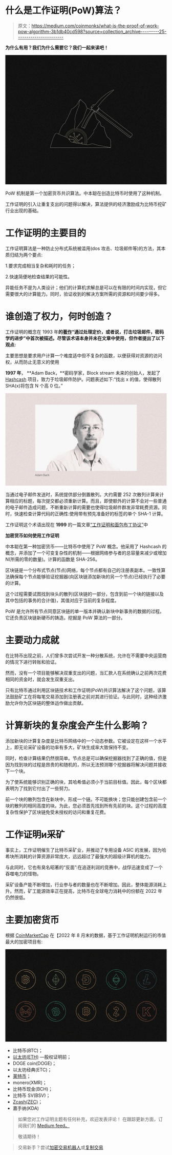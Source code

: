 # 什么是工作证明(PoW)算法？

> 原文：<https://medium.com/coinmonks/what-is-the-proof-of-work-pow-algorithm-3b1db40cd598?source=collection_archive---------25----------------------->

 **为什么有用？我们为什么需要它？我们一起来读吧！**

![](img/4b6c560c1041d3cf27b7ebebed3bf80b.png)

PoW 机制是第一个加密货币共识算法。中本聪在创造比特币时使用了这种机制。

工作证明的引入让重复支出的问题得以解决，算法提供的经济激励成为比特币挖矿行业出现的基础。

# 工作证明的主要目的

工作证明算法是一种防止分布式系统被滥用(dos 攻击、垃圾邮件等)的方法，其本质归结为两个要点:

1.要求完成相当复杂和耗时的任务；

2.快速简便地检查结果的可能性。

异能任务不是为人类设计；他们的计算机求解总是可以在有限的时间内实现，但它需要很大的计算能力。同时，验证收到的解决方案所需的资源和时间要少得多。

# 谁创造了权力，何时创造？

工作证明的概念在 1993 年**的[著作](https://www.wisdom.weizmann.ac.il/~naor/PAPERS/pvp.pdf)“通过处理定价，或者说，打击垃圾邮件，密码学的进步”中首次被描述。尽管该术语本身并未在文章中使用，但作者提出了以下观点:**

主要思想是要求用户计算一个难度适中但不复杂的函数，以便获得对资源的访问权，从而防止无意义的使用

**1997 年**， **Adam Back，**密码学家，Block stream 未来的创始人，发起了 [Hashcash](http://www.hashcash.org/papers/announce.txt) 项目，致力于垃圾邮件防护。问题表述如下:“找出 x 的值，使得散列 SHA(x)将包含 N 个高 0 位。”

![](img/3f90bbdf56561d9abf9a6e5f90230d85.png)

当通过电子邮件发送时，系统提供部分倒置散列。大约需要 252 次散列计算来计算相应的标题，每次提交都必须重新计算。而且，即使额外的计算不会对一些普通的电子邮件造成问题，不断重新计算的需要也使得垃圾邮件群发非常耗费资源。同时，快速检查计算代码的正确性:使用带有预先准备好的标签的单个 SHA-1 计算。

工作证明这个术语出现在 **1999** 的一篇文章[“工作证明和面包布丁协议”](http://www.emc.com/emc-plus/rsa-labs/staff-associates/proofs-of-work-protocols.htm)中

**加密货币如何使用工作证明**

中本聪在第一种加密货币——比特币中使用了 PoW 概念。他采用了 Hashcash 的概念，并添加了一个可变复杂性的机制——根据网络参与者的总容量来减少或增加 N(所需的零的数量)。计算的函数是 SHA-256。

区块链是一个分布式节点(节点)网络，每个节点都有自己的注册表副本。一致性算法确保每个节点能够验证挖掘器(向区块链添加新块的另一个节点)已经执行了必要的计算。

这个过程需要试图找到块头的散列(区块链的一部分，包含到前一个块的链接以及其中包括的事务的合计值)，其值对应于当前的复杂程度。

PoW 是允许所有节点同意区块链的单一版本并确认新块中新事务的数据的过程。它还负责区块链新硬币的铸造。挖掘是 PoW 算法的一部分。

# 主要动力成就

在比特币出现之前，人们曾多次尝试开发一种分散系统，允许在不需要中央运营商的情况下进行转账和验证。

然而，没有一个项目能够解决双重支出的问题，当汇款人在系统确认之前两次花费相同的资金时，就会发生双重支出。

只有比特币通过利用区块链技术和工作证明(PoW)共识算法解决了这个问题，该算法鼓励矿工在将每笔交易添加到注册表之前对其进行验证。与此同时，这种经济激励允许你为区块链的整体运作做出贡献。

# **计算新块的复杂度会产生什么影响？**

添加新块的计算复杂度是比特币网络中的一个动态参数。它被设定在这样一个水平上，即无论采矿设备的功率有多大，矿块生成率大致保持不变。

同时，检查计算结果仍然很简单。节点总是可以确保挖掘器找到了正确的值，但是因为找到块的过程是昂贵的和随机的，所以无法预测哪个挖掘器将解决问题并接收下一个块。

为了使系统能够识别正确的块，其哈希值必须小于当前目标值。因此，每个区块都表明为了找到它付出了一些努力。

前一个块的散列包含在新块中，形成一个链。不可能换块；您只能创建包含前一个块的散列的相同高度的块。为此，您必须首先找到所有先前的块。这个过程的高度复杂性保护了区块链免受未授权的访问和重复花费。

# 工作证明и采矿

事实上，工作证明催生了比特币采矿业，并推动了专用设备 ASIC 的发展，因为哈希块所消耗的计算资源非常庞大，远远超过了最强大的超级计算机的能力。

与此同时，它也有臭名昭著的“反面”:在追逐利润的竞赛中，战俘迅速变成了一个吞噬电力的怪物。

采矿设备产能不断增加，行业参与者的数量也在不断增加。因此，整体能源消耗上升。然而，矿工能源效率正在提高，比特币在全球电力消耗中的份额在 2022 年仍然很低。

# 主要加密货币

根据 [CoinMarketCap](https://coinmarketcap.com/view/pow/) 在【2022 年 8 月末的数据，基于工作证明机制运行的市值最大的加密项目有:

![](img/ba42cbc43045ce6e1927f123795b357f.png)

*   比特币(BTC)；
*   [以太坊(ETH)](/@SunflowerCorpAdmin/what-is-ethereum-eth-37e0ff2c7af1) —股权证明前；
*   DOGE coin(DOGE)；
*   以太坊经典(ETC)；
*   [莱特币](/@SunflowerCorpAdmin/what-is-litecoin-7e3de00c5228)；
*   monero(XMR)；
*   比特币现金(BCH)；
*   比特币 SV(BSV)；
*   [Zcash(ZEC)](/sunflowercorporation/what-is-zcash-zec-c69d76bfcaa)；
*   嘉手纳(KDA)

> 如果您对工作证明主题有任何补充，欢迎发表评论！
> 在跟踪更新方面，订阅我们的 [Medium feed。](https://medium.com/sunflowercorporation)
> 
> 敬请期待！

> 交易新手？尝试[加密交易机器人](/coinmonks/crypto-trading-bot-c2ffce8acb2a)或[复制交易](/coinmonks/top-10-crypto-copy-trading-platforms-for-beginners-d0c37c7d698c)